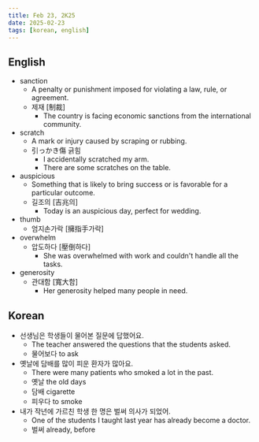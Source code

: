 ```yaml
---
title: Feb 23, 2K25
date: 2025-02-23
tags: [korean, english]
---
```


## English

- sanction
  - A penalty or punishment imposed for violating a law, rule, or agreement.
  - 제재 [制裁]
    - The country is facing economic sanctions from the international community.
- scratch
  - A mark or injury caused by scraping or rubbing.
  - 引っかき傷 긁힘
    - I accidentally scratched my arm.
    - There are some scratches on the table.
- auspicious
  - Something that is likely to bring success or is favorable for a particular outcome.
  - 길조의 [吉兆의]
    - Today is an auspicious day, perfect for wedding.
- thumb
  - 엄지손가락 [擁指手가락]
- overwhelm
  - 압도하다 [壓倒하다]
    - She was overwhelmed with work and couldn't handle all the tasks.
- generosity
  - 관대함 [寬大함]
    - Her generosity helped many people in need.

## Korean

- 선생님은 학생들이 물어본 질문에 답했어요.
  - The teacher answered the questions that the students asked.
  - 물어보다 to ask
- 옛날에 담배를 많이 피운 환자가 많아요.
  - There were many patients who smoked a lot in the past.
  - 옛날 the old days
  - 담배 cigarette
  - 피우다 to smoke
- 내가 작년에 가르친 학생 한 명은 벌써 의사가 되었어.
  - One of the students I taught last year has already become a doctor.
  - 벌써 already, before